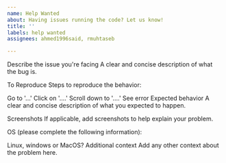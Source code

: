 ```yaml
---
name: Help Wanted
about: Having issues running the code? Let us know!
title: ''
labels: help wanted
assignees: ahmed1996said, rmuhtaseb

---
```


Describe the issue you're facing
A clear and concise description of what the bug is.

To Reproduce
Steps to reproduce the behavior:

Go to '...'
Click on '....'
Scroll down to '....'
See error
Expected behavior
A clear and concise description of what you expected to happen.

Screenshots
If applicable, add screenshots to help explain your problem.

OS (please complete the following information):

Linux, windows or MacOS?
Additional context
Add any other context about the problem here.
